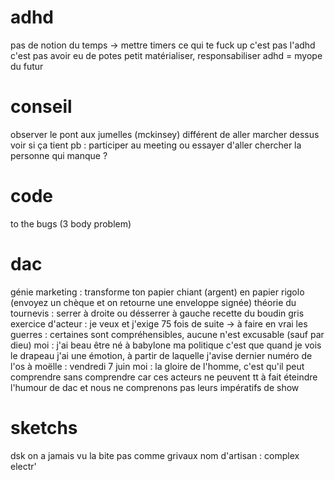 
# adhd
pas de notion du temps -> mettre timers
ce qui te fuck up c'est pas l'adhd c'est pas avoir eu de potes petit
matérialiser, responsabiliser
adhd = myope du futur

# conseil
observer le pont aux jumelles (mckinsey)
différent de aller marcher dessus voir si ça tient
pb : participer au meeting ou essayer d'aller chercher la personne qui manque ?

# code
to the bugs (3 body problem)

# dac
génie marketing : 
transforme ton papier chiant (argent) en papier rigolo
(envoyez un chèque et on retourne une enveloppe signée)
théorie du tournevis : serrer à droite ou désserrer à gauche
recette du boudin gris
exercice d'acteur : je veux et j'exige 75 fois de suite -> à faire en vrai
les guerres : certaines sont compréhensibles, aucune n'est excusable (sauf par dieu)
moi : j'ai beau être né à babylone ma politique c'est que quand je vois le drapeau j'ai une émotion, à partir de laquelle j'avise
dernier numéro de l'os à moëlle : vendredi 7 juin
moi : la gloire de l'homme, c'est qu'il peut comprendre sans comprendre
car ces acteurs ne peuvent tt à fait éteindre l'humour de dac
et nous ne comprenons pas leurs impératifs de show

# sketchs
dsk on a jamais vu la bite pas comme grivaux
nom d'artisan : complex electr'


